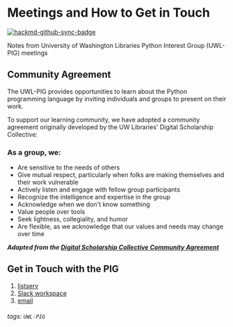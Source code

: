 # Meetings and How to Get in Touch

[![hackmd-github-sync-badge](https://hackmd.io/oqRYZpKzTzqh9XYUMP5FYg/badge)](https://hackmd.io/oqRYZpKzTzqh9XYUMP5FYg)

Notes from University of Washington Libraries Python Interest Group (UWL-PIG) meetings

## Community Agreement
The UWL-PIG provides opportunities to learn about the Python programming language by inviting individuals and groups to present on their work.

To support our learning community, we have adopted a community agreement originally developed by the UW Libraries' Digital Scholarship Collective:

### As a group, we:
- Are sensitive to the needs of others
- Give mutual respect, particularly when folks are making themselves and their work vulnerable
- Actively listen and engage with fellow group participants
- Recognize the intelligence and expertise in the group
- Acknowledge when we don't know something
- Value people over tools
- Seek lightness, collegiality, and humor
- Are flexible, as we acknowledge that our values and needs may change over time

***Adapted from the [Digital Scholarship Collective Community Agreement](https://docs.google.com/document/d/1g8Ln1kCLVk_GPF-zC516nNjZIIByc-EvvFd69lFM0GU/edit#heading=h.ise0o8dv9bll)***

## Get in Touch with the PIG

1. [listserv](https://mailman.u.washington.edu/mailman/listinfo/uwlib_pig)
2. [Slack workspace](https://uwlibrariespig.slack.com/)
3. [email](mailto:ries07@uw.edu)

###### tags: `UWL-PIG`